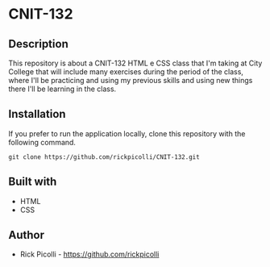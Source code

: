 # CNIT-132

## Description

This repository is about a CNIT-132 HTML e CSS class that I'm taking at City College that will include many exercises during the period of the class, where I'll be practicing and using my previous skills and using new things there I'll be learning in the class.


## Installation

If you prefer to run the application locally, clone this repository with the following command.

	git clone https://github.com/rickpicolli/CNIT-132.git
	

## **Built with**

* HTML
* CSS

## **Author**

* Rick Picolli - https://github.com/rickpicolli

